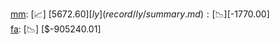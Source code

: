 [mm](record/mm/summary.md): [📈] [$5672.60]  
[ly](record/ly/summary.md): [📉] [$-1770.00]  
[fa](record/fa/summary.md): [📉] [$-905240.01]  
